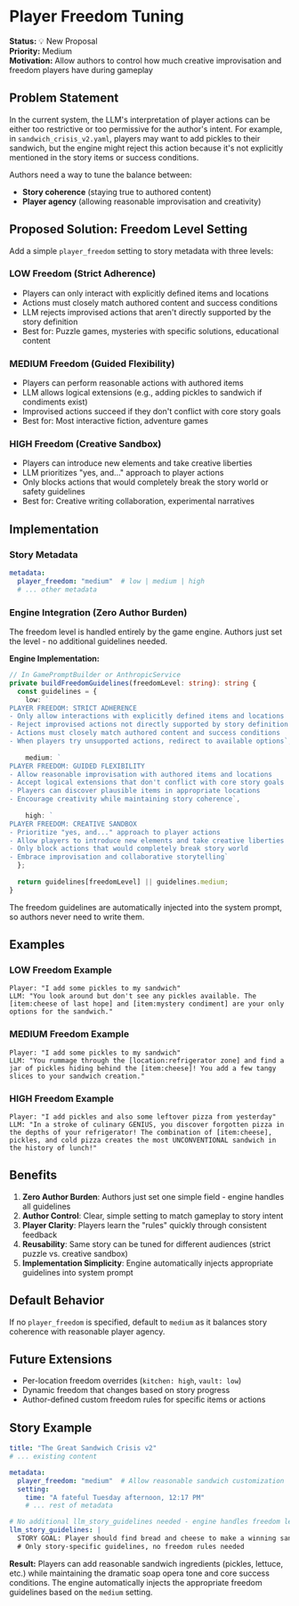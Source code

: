 # Player Freedom Tuning

**Status:** 💡 New Proposal  
**Priority:** Medium  
**Motivation:** Allow authors to control how much creative improvisation and freedom players have during gameplay

## Problem Statement

In the current system, the LLM's interpretation of player actions can be either too restrictive or too permissive for the author's intent. For example, in `sandwich_crisis_v2.yaml`, players may want to add pickles to their sandwich, but the engine might reject this action because it's not explicitly mentioned in the story items or success conditions.

Authors need a way to tune the balance between:
- **Story coherence** (staying true to authored content)  
- **Player agency** (allowing reasonable improvisation and creativity)

## Proposed Solution: Freedom Level Setting

Add a simple `player_freedom` setting to story metadata with three levels:

### LOW Freedom (Strict Adherence)
- Players can only interact with explicitly defined items and locations
- Actions must closely match authored content and success conditions
- LLM rejects improvised actions that aren't directly supported by the story definition
- Best for: Puzzle games, mysteries with specific solutions, educational content

### MEDIUM Freedom (Guided Flexibility) 
- Players can perform reasonable actions with authored items
- LLM allows logical extensions (e.g., adding pickles to sandwich if condiments exist)
- Improvised actions succeed if they don't conflict with core story goals
- Best for: Most interactive fiction, adventure games

### HIGH Freedom (Creative Sandbox)
- Players can introduce new elements and take creative liberties
- LLM prioritizes "yes, and..." approach to player actions
- Only blocks actions that would completely break the story world or safety guidelines
- Best for: Creative writing collaboration, experimental narratives

## Implementation

### Story Metadata
```yaml
metadata:
  player_freedom: "medium"  # low | medium | high
  # ... other metadata
```

### Engine Integration (Zero Author Burden)
The freedom level is handled entirely by the game engine. Authors just set the level - no additional guidelines needed.

**Engine Implementation:**
```typescript
// In GamePromptBuilder or AnthropicService
private buildFreedomGuidelines(freedomLevel: string): string {
  const guidelines = {
    low: `
PLAYER FREEDOM: STRICT ADHERENCE
- Only allow interactions with explicitly defined items and locations
- Reject improvised actions not directly supported by story definition
- Actions must closely match authored content and success conditions
- When players try unsupported actions, redirect to available options`,
    
    medium: `
PLAYER FREEDOM: GUIDED FLEXIBILITY  
- Allow reasonable improvisation with authored items and locations
- Accept logical extensions that don't conflict with core story goals
- Players can discover plausible items in appropriate locations
- Encourage creativity while maintaining story coherence`,
    
    high: `
PLAYER FREEDOM: CREATIVE SANDBOX
- Prioritize "yes, and..." approach to player actions
- Allow players to introduce new elements and take creative liberties
- Only block actions that would completely break story world
- Embrace improvisation and collaborative storytelling`
  };
  
  return guidelines[freedomLevel] || guidelines.medium;
}
```

The freedom guidelines are automatically injected into the system prompt, so authors never need to write them.

## Examples

### LOW Freedom Example
```
Player: "I add some pickles to my sandwich"
LLM: "You look around but don't see any pickles available. The [item:cheese of last hope] and [item:mystery condiment] are your only options for the sandwich."
```

### MEDIUM Freedom Example  
```
Player: "I add some pickles to my sandwich"
LLM: "You rummage through the [location:refrigerator zone] and find a jar of pickles hiding behind the [item:cheese]! You add a few tangy slices to your sandwich creation."
```

### HIGH Freedom Example
```
Player: "I add pickles and also some leftover pizza from yesterday"
LLM: "In a stroke of culinary GENIUS, you discover forgotten pizza in the depths of your refrigerator! The combination of [item:cheese], pickles, and cold pizza creates the most UNCONVENTIONAL sandwich in the history of lunch!"
```

## Benefits

1. **Zero Author Burden**: Authors just set one simple field - engine handles all guidelines
2. **Author Control**: Clear, simple setting to match gameplay to story intent  
3. **Player Clarity**: Players learn the "rules" quickly through consistent feedback
4. **Reusability**: Same story can be tuned for different audiences (strict puzzle vs. creative sandbox)
5. **Implementation Simplicity**: Engine automatically injects appropriate guidelines into system prompt

## Default Behavior

If no `player_freedom` is specified, default to `medium` as it balances story coherence with reasonable player agency.

## Future Extensions

- Per-location freedom overrides (`kitchen: high`, `vault: low`)
- Dynamic freedom that changes based on story progress
- Author-defined custom freedom rules for specific items or actions

## Story Example

```yaml
title: "The Great Sandwich Crisis v2"
# ... existing content

metadata:
  player_freedom: "medium"  # Allow reasonable sandwich customization
  setting:
    time: "A fateful Tuesday afternoon, 12:17 PM"
    # ... rest of metadata

# No additional llm_story_guidelines needed - engine handles freedom level automatically!
llm_story_guidelines: |
  STORY GOAL: Player should find bread and cheese to make a winning sandwich...
  # Only story-specific guidelines, no freedom rules needed
```

**Result:** Players can add reasonable sandwich ingredients (pickles, lettuce, etc.) while maintaining the dramatic soap opera tone and core success conditions. The engine automatically injects the appropriate freedom guidelines based on the `medium` setting.